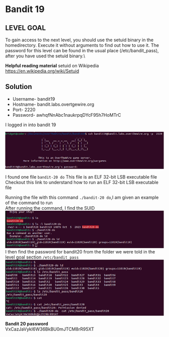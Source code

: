 # Bandit 19

## LEVEL GOAL

To gain access to the next level, you should use the setuid binary in the homedirectory. Execute it without arguments to find out how to use it. The password for this level can be found in the usual place (/etc/bandit_pass), after you have used the setuid binary.\

**Helpful reading material**
setuid on Wikipedia\
<https://en.wikipedia.org/wiki/Setuid>

## Solution

* Username- bandit19
* Hostname- bandit.labs.overtgewire.org
* Port- 2220
* Password- awhqfNnAbc1naukrpqDYcF95h7HoMTrC

I logged in into bandit 19

![login](image.png)

I found one file `bandit-20 do`
This file is an ELF 32-bit LSB executable file\
Checkout this link to understand how to run an ELF 32-bit LSB executable file

Running the file with this command `./bandit-20 do`,I am given an example of the command to run\
After running the command, I find the SUID\
![suid](image-1.png)
I then find the password for bandit20 from the folder we were told in the level goal section `/etc/bandit_pass`
![solution](image-2.png)

**Bandit 20 password**\
VxCazJaVykI6W36BkBU0mJTCM8rR95XT
